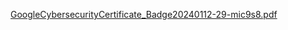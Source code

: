 [GoogleCybersecurityCertificate_Badge20240112-29-mic9s8.pdf](https://github.com/mubarizsaeed/Google-cybersecurity-certificate-Documentation/files/13911269/GoogleCybersecurityCertificate_Badge20240112-29-mic9s8.pdf)
